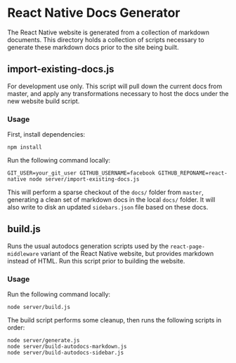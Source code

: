 # React Native Docs Generator

The React Native website is generated from a collection of markdown documents. This directory holds a collection of scripts necessary to generate these markdown docs prior to the site being built.

## import-existing-docs.js

For development use only. This script will pull down the current docs from master, and apply any transformations necessary to host the docs under the new website build script.

### Usage

First, install dependencies:

```
npm install
```

Run the following command locally:

```
GIT_USER=your_git_user GITHUB_USERNAME=facebook GITHUB_REPONAME=react-native node server/import-existing-docs.js 
```

This will perform a sparse checkout of the `docs/` folder from `master`, generating a clean set of markdown docs in the local `docs/` folder. It will also write to disk an updated `sidebars.json` file based on these docs.

## build.js

Runs the usual autodocs generation scripts used by the `react-page-middleware` variant of the React Native website, but provides markdown instead of HTML. Run this script prior to building the website.

### Usage

Run the following command locally:

```
node server/build.js
```

The build script performs some cleanup, then runs the following scripts in order:
```
node server/generate.js
node server/build-autodocs-markdown.js
node server/build-autodocs-sidebar.js
```
